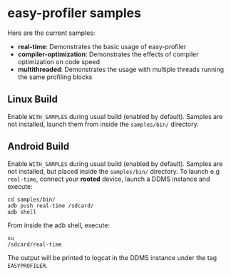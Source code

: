 easy-profiler samples
=====================

Here are the current samples:

  - **real-time**: Demonstrates the basic usage of easy-profiler
  - **compiler-optimization**: Demonstrates the effects of compiler optimization on code speed
  - **multithreaded**: Demonstrates the usage with multiple threads running the same profiling blocks

Linux Build
-----------

Enable `WITH_SAMPLES` during usual build (enabled by default). Samples are not installed, launch them from inside the `samples/bin/` directory.

Android Build
-------------

Enable `WITH_SAMPLES` during usual build (enabled by default). Samples are not installed, but placed inside the `samples/bin/` directory. To launch e.g `real-time`, connect your **rooted** device, launch a DDMS instance and execute:

```
cd samples/bin/
adb push real-time /sdcard/
adb shell
```

From inside the adb shell, execute:

```
su
/sdcard/real-time
```

The output will be printed to logcat in the DDMS instance under the tag `EASYPROFILER`.

